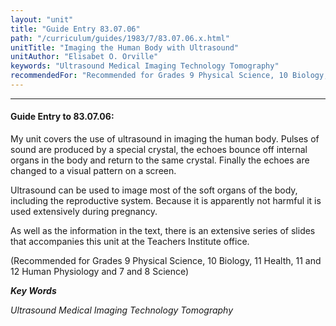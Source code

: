 ```yaml
---
layout: "unit"
title: "Guide Entry 83.07.06"
path: "/curriculum/guides/1983/7/83.07.06.x.html"
unitTitle: "Imaging the Human Body with Ultrasound"
unitAuthor: "Elisabet O. Orville"
keywords: "Ultrasound Medical Imaging Technology Tomography"
recommendedFor: "Recommended for Grades 9 Physical Science, 10 Biology, 11 Health, 11 and 12 Human Physiology and 7 and 8 Science"
---
```

<body>
<hr/>
<h4>
Guide Entry to 83.07.06:
</h4>
My unit covers the use of ultrasound in imaging the human body. Pulses of sound are produced by a special crystal, the echoes bounce off internal organs in the body and return to the same crystal. Finally the echoes are changed to a visual pattern on a screen.
<p>
Ultrasound can be used to image most of the soft organs of the body, including the reproductive system.  Because it is apparently not harmful it is used extensively during pregnancy.
</p>
<p>
As well as the information in the text, there is an extensive series of slides that accompanies this unit at the Teachers Institute office.
</p>
<p>
(Recommended for Grades 9 Physical Science, 10 Biology, 11 Health, 11 and 12 Human Physiology and 7 and 8 Science)
</p>
<p>
<b>
<i>
Key Words
</i>
</b>
<br/>
</p>
<p>
<i>
Ultrasound Medical Imaging Technology Tomography
</i>
</p>
</body>